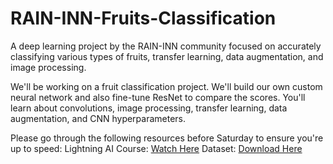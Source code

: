 # RAIN-INN-Fruits-Classification
A deep learning project by the RAIN-INN community focused on accurately classifying various types of fruits, transfer learning, data augmentation, and image processing.

We'll be working on a fruit classification project. We'll build our own custom neural network and also fine-tune ResNet to compare the scores. You'll learn about convolutions, image processing, transfer learning, data augmentation, and CNN hyperparameters.

Please go through the following resources before Saturday to ensure you're up to speed:
Lightning AI Course: [Watch Here](https://www.youtube.com/playlist?list=PLaMu-SDt_RB5cm18l0uw3TD2ed2DntcPq)
Dataset: [Download Here](https://www.kaggle.com/datasets/utkarshsaxenadn/fruits-classification)
